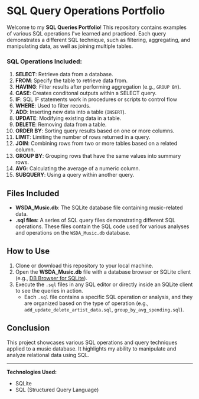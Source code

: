 # **SQL Query Operations Portfolio**

Welcome to my **SQL Queries Portfolio**! This repository contains examples of various SQL operations I've learned and practiced. Each query demonstrates a different SQL technique, such as filtering, aggregating, and manipulating data, as well as joining multiple tables.

### **SQL Operations Included:**
1. **SELECT**: Retrieve data from a database.
2. **FROM**: Specify the table to retrieve data from.
3. **HAVING**: Filter results after performing aggregation (e.g., `GROUP BY`).
4. **CASE**: Creates conditonal outputs within a SELECT query.
5. **IF**: SQL IF statements work in procedures or scripts to control flow
6. **WHERE**: Used to  filter records.
7. **ADD**: Inserting new data into a table (`INSERT`).
8. **UPDATE**: Modifying existing data in a table.
9. **DELETE**: Removing data from a table.
10. **ORDER BY**: Sorting query results based on one or more columns.
11. **LIMIT**: Limiting the number of rows returned in a query.
12. **JOIN**: Combining rows from two or more tables based on a related column.
13. **GROUP BY**: Grouping rows that have the same values into summary rows.
14. **AVG**: Calculating the average of a numeric column.
15. **SUBQUERY**: Using a query within another query.

## Files Included

- **WSDA_Music.db**: The SQLite database file containing music-related data.
- **.sql files**: A series of SQL query files demonstrating different SQL operations. These files contain the SQL code used for various analyses and operations on the `WSDA_Music.db` database.

## How to Use

1. Clone or download this repository to your local machine.
2. Open the **WSDA_Music.db** file with a database browser or SQLite client (e.g., [DB Browser for SQLite](https://sqlitebrowser.org/)).
3. Execute the `.sql` files in any SQL editor or directly inside an SQLite client to see the queries in action.
   - Each `.sql` file contains a specific SQL operation or analysis, and they are organized based on the type of operation (e.g., `add_update_delete_artist_data.sql`, `group_by_avg_spending.sql`).

## Conclusion

This project showcases various SQL operations and query techniques applied to a music database. It highlights my ability to manipulate and analyze relational data using SQL.

---

**Technologies Used:**
- SQLite
- SQL (Structured Query Language)
